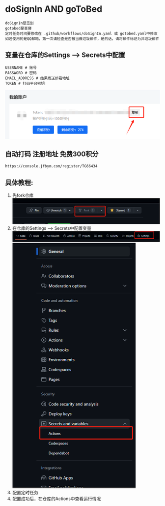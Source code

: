 # doSignIn AND goToBed

    doSignIn是签到
    gotobed是查寝
    定时任务时间要修改在 .github/workflows/doSignIn.yaml 或 gotobed.yaml中修改
    如若使用的是QQ邮箱，第一次请检查是否被当做垃圾邮件，是的话，请将邮件标记为非垃圾邮件

## 变量在仓库的Settings --> Secrets中配置

    USERNAME # 账号
    PASSWORD # 密码
    EMAIL_ADDRESS # 结果发送邮箱地址
    TOKEN # 打码平台密钥

![img.png](gzlg助手/img/img.png)

## 自动打码 注册地址 免费300积分

    https://console.jfbym.com/register/TG66434

## 具体教程:

   1. 先fork仓库
   ![img.png](gzlg助手/img/img4.png)
   2. 在仓库的Settings --> Secrets中配置变量
      ![img_1.png](gzlg助手/img/img_1.png)
      ![img_2.png](gzlg助手/img/img_2.png)
   3. 配置定时任务
   4. 配置成功后，在仓库的Actions中查看运行情况

















































